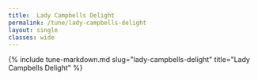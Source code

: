 ```yaml
---
title:  Lady Campbells Delight
permalink: /tune/lady-campbells-delight
layout: single
classes: wide
---
```

{% include tune-markdown.md slug="lady-campbells-delight" title="Lady Campbells Delight" %}
